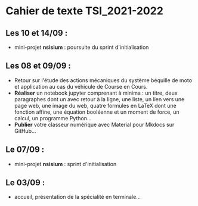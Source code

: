 # Cahier de texte TSI_2021-2022

## Les 10 et 14/09 :
- mini-projet **nsisium** : poursuite du sprint d'initialisation

## Les 08 et 09/09 :
- Retour sur l'étude des actions mécaniques du système béquille de moto et application au cas du véhicule de Course en Cours.
- **Réaliser** un notebook jupyter comprenant à minima : un titre, deux paragraphes dont un avec retour à la ligne, une liste, un lien vers une page web, une image du web, quatre formules en LaTeX dont une fonction affine, une équation booléenne et un moment de force, un calcul, un programme Python...
- **Publier** votre classeur numérique avec Material pour Mkdocs sur GitHub...

## Le 07/09 :
- mini-projet **nsisium** : sprint d'initialisation

## Le 03/09 :
- accueil, présentation de la spécialité en terminale...






